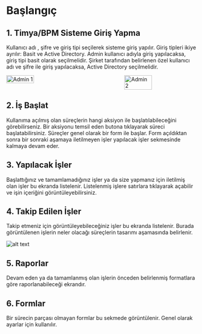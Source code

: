 # Başlangıç

## 1. Timya/BPM Sisteme Giriş Yapma

Kullanıcı adı , şifre ve giriş tipi seçilerek  sisteme giriş yapılır. Giriş tipleri ikiye ayrılır: Basit ve Active Directory. Admin kullanıcı adıyla giriş yapılacaksa, giriş tipi basit olarak seçilmelidir. Şirket tarafından belirlenen özel kullanıcı adı ve şifre ile giriş yapılacaksa, Active Directory seçilmelidir.

<div style="display: flex; justify-content: space-between;">
    <img src="/TimyaBPM-Documents/adminn.png" alt="Admin 1" style="width: 38%;">
    <img src="/TimyaBPM-Documents/admin2.png" alt="Admin 2" style="width: 38%;">
</div>

## 2. İş Başlat
Kullanıma açılmış olan süreçlerin hangi aksiyon ile başlatılabileceğini görebilirseniz. Bir aksiyonu temsil eden butona tıklayarak süreci başlatabilirsiniz. Süreçler genel olarak bir form ile başlar. Form açıldıktan sonra bir sonraki aşamaya iletilmeyen işler yapılacak işler sekmesinde kalmaya devam eder.





## 3. Yapılacak İşler
Başlattığınız ve tamamlamadığınız işler ya da size yapmanız için iletilmiş olan işler bu ekranda listelenir. Listelenmiş işlere satırlara tıklayarak açabilir ve işin içeriğini görüntüleyebilirsiniz.



## 4. Takip Edilen İşler
Takip etmeniz için görüntüleyebileceğiniz işler bu ekranda listelenir.  Burada görüntülenen işlerin neler olacağı süreçlerin tasarımı aşamasında belirlenir.

![alt text](/TimyaBPM-Documents/images/image-3.png)

## 5. Raporlar
Devam eden ya da tamamlanmış olan işlerin önceden belirlenmiş formatlara göre raporlanabileceği ekrandır.

## 6. Formlar
Bir sürecin parçası olmayan formlar bu sekmede görüntülenir. Genel olarak ayarlar için kullanılır.

 
